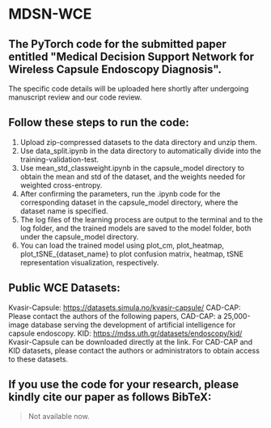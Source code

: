 # MDSN-WCE

## The PyTorch code for the submitted paper entitled "Medical Decision Support Network for Wireless Capsule Endoscopy Diagnosis". 

The specific code details will be uploaded here shortly after undergoing manuscript review and our code review.

## Follow these steps to run the code:

1. Upload zip-compressed datasets to the data directory and unzip them.
2. Use data_split.ipynb in the data directory to automatically divide into the training-validation-test.
3. Use mean_std_classweight.ipynb in the capsule_model directory to obtain the mean and std of the dataset, and the weights needed for weighted cross-entropy.
4. After confirming the parameters, run the .ipynb code for the corresponding dataset in the capsule_model directory, where the dataset name is specified.
5. The log files of the learning process are output to the terminal and to the log folder, and the trained models are saved to the model folder, both under the capsule_model directory.
6. You can load the trained model using plot_cm, plot_heatmap, plot_tSNE_{dataset_name} to plot confusion matrix, heatmap, tSNE representation visualization, respectively.

## Public WCE Datasets:
Kvasir-Capsule: https://datasets.simula.no/kvasir-capsule/
CAD-CAP: Please contact the authors of the following papers, CAD-CAP: a 25,000-image database serving the development of artificial intelligence for capsule endoscopy.
KID: https://mdss.uth.gr/datasets/endoscopy/kid/
Kvasir-Capsule can be downloaded directly at the link. 
For CAD-CAP and KID datasets, please contact the authors or administrators to obtain access to these datasets.
## If you use the code for your research, please kindly cite our paper as follows BibTeX:
>Not available now.
